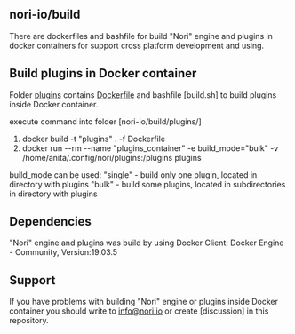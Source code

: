 ## nori-io/build

There are dockerfiles and bashfile for build "Nori" engine and plugins in docker containers
for support cross platform development and using.

## Build plugins in Docker container 

Folder [plugins](.) contains [Dockerfile](build/0.2.0/Dockerfile) and bashfile [build.sh] to build plugins inside Docker container.

execute command into folder [nori-io/build/plugins/]

1) docker build -t "plugins" .  -f Dockerfile
2) docker run --rm --name "plugins_container" -e build_mode="bulk" -v /home/anita/.config/nori/plugins:/plugins plugins

build_mode can be used:
 "single" - build only one plugin, located in directory with plugins
 "bulk" -  build some plugins, located in subdirectories in directory with plugins

## Dependencies

"Nori" engine and plugins was build by using Docker Client: Docker Engine - Community, Version:19.03.5

## Support

If you have problems with building "Nori" engine or plugins inside Docker container you 
should write to info@nori.io or create [discussion] in this repository.



